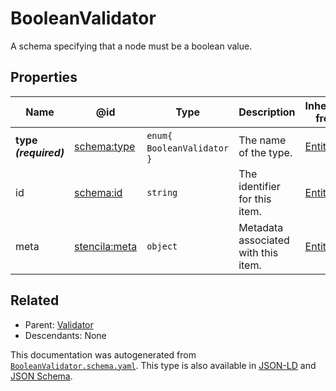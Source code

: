 # BooleanValidator

A schema specifying that a node must be a boolean value.

## Properties

| Name                  | @id                                                   | Type                           | Description                         | Inherited from     |
| --------------------- | ----------------------------------------------------- | ------------------------------ | ----------------------------------- | ------------------ |
| **type _(required)_** | [schema:type](https://schema.org/type)                | `enum{`​`BooleanValidator`​`}` | The name of the type.               | [Entity](./Entity) |
| id                    | [schema:id](https://schema.org/id)                    | `string`                       | The identifier for this item.       | [Entity](./Entity) |
| meta                  | [stencila:meta](https://schema.stenci.la/meta.jsonld) | `object`                       | Metadata associated with this item. | [Entity](./Entity) |

## Related

-   Parent: [Validator](./Validator)
-   Descendants: None

 This documentation was autogenerated from [`BooleanValidator.schema.yaml`](https://github.com/stencila/schema/blob/master/schema/BooleanValidator.schema.yaml). This type is also available in [JSON-LD](https://schema.stenci.la/BooleanValidator.jsonld) and [JSON Schema](https://schema.stenci.la/BooleanValidator.schema.json).
